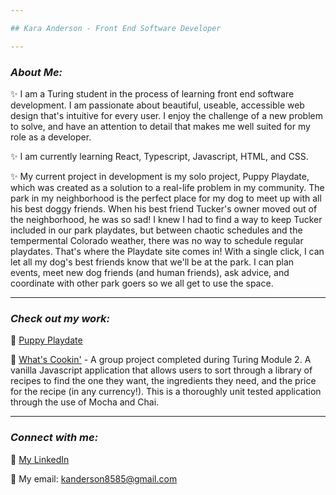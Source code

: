 ```yaml
---

## Kara Anderson - Front End Software Developer

---
```


### ___About Me:___ 
:sparkles: I am a Turing student in the process of learning front end software development.  I am passionate about beautiful, useable, accessible web design that's intuitive for every user.  I enjoy the challenge of a new problem to solve, and have an attention to detail that makes me well suited for my role as a developer.

:sparkles: I am currently learning React, Typescript, Javascript, HTML, and CSS.

:sparkles:  My current project in development is my solo project, Puppy Playdate, which was created as a solution to a real-life problem in my community.  The park in my neighborhood is the perfect place for my dog to meet up with all his best doggy friends.  When his best friend Tucker's owner moved out of the neighborhood, he was so sad!  I knew I had to find a way to keep Tucker included in our park playdates, but between chaotic schedules and the tempermental Colorado weather, there was no way to schedule regular playdates.  That's where the Playdate site comes in!  With a single click, I can let all my dog's best friends know that we'll be at the park.  I can plan events, meet new dog friends (and human friends), ask advice, and coordinate with other park goers so we all get to use the space.

---

### ___Check out my work:___

:star2: [Puppy Playdate](https://github.com/Kanderson58/boolean-site)

:star2:  [What's Cookin'](https://github.com/Kanderson58/whats-cookin) - A group project completed during Turing Module 2.  A vanilla Javascript application that allows users to sort through a library of recipes to find the one they want, the ingredients they need, and the price for the recipe (in any currency!).  This is a thoroughly unit tested application through the use of Mocha and Chai.

---

### ___Connect with me:___

:link: [My LinkedIn](https://www.linkedin.com/in/kara-anderson8/)

:link: My email: kanderson8585@gmail.com
